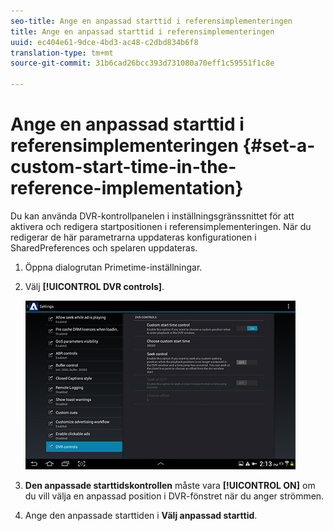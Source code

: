 ```yaml
---
seo-title: Ange en anpassad starttid i referensimplementeringen
title: Ange en anpassad starttid i referensimplementeringen
uuid: ec404e61-9dce-4bd3-ac48-c2dbd834b6f8
translation-type: tm+mt
source-git-commit: 31b6cad26bcc393d731080a70eff1c59551f1c8e

---
```



# Ange en anpassad starttid i referensimplementeringen {#set-a-custom-start-time-in-the-reference-implementation}

Du kan använda DVR-kontrollpanelen i inställningsgränssnittet för att aktivera och redigera startpositionen i referensimplementeringen. När du redigerar de här parametrarna uppdateras konfigurationen i SharedPreferences och spelaren uppdateras.

1. Öppna dialogrutan Primetime-inställningar.
1. Välj **[!UICONTROL DVR controls]**.

   <!--<a id="fig_5C7A4E8F0390404F97E667364DB8B0A6"></a>-->

   ![](assets/dvr-configuration.jpg)

1. **Den anpassade starttidskontrollen** måste vara **[!UICONTROL ON]** om du vill välja en anpassad position i DVR-fönstret när du anger strömmen.
1. Ange den anpassade starttiden i **Välj anpassad starttid**.
